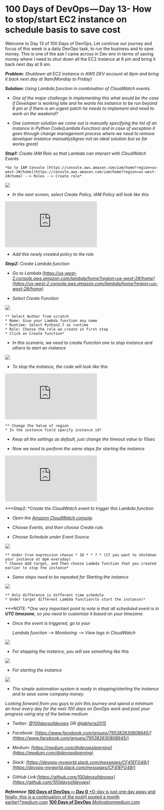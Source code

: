 
# 100 Days of DevOps — Day 13- How to stop/start EC2 instance on schedule basis to save cost

Welcome to Day 13 of 100 Days of DevOps, Let continue our journey and focus of this week is a daily DevOps task, to run the business and to save money. This is one of the ask I came across in Dev env in terms of saving money where I need to shut down all the EC2 instance at 6 pm and bring it back next day at 9 am.

***Problem:** Shutdown all EC2 instance in AWS DEV account at 6pm and bring it back next day at 9am(Monday to Friday)*

***Solution:** Using Lambda function in combination of CloudWatch events.*

* *One of the major challenge in implementing this what would be the case if Developer is working late and he wants his instance to be run beyond 6 pm or if there is an urgent patch he needs to implement and need to work on the weekend?*

* *One common solution we come out is manually specifying the list of an instance in Python Code(Lambda Function) and in case of exception it goes through change management process where we need to remove developer instance manually(Agree not an ideal solution but so far works great)*

***Step1:** Create IAM Role so that Lambda can interact with CloudWatch Events*

    *Go to IAM Console [https://console.aws.amazon.com/iam/home?region=us-west-2#/home](https://console.aws.amazon.com/iam/home?region=us-west-2#/home) --> Roles --> Create role*

![](https://cdn-images-1.medium.com/max/3412/1*_C92ySkyjMw9l0wFubo_vQ.png)

* *In the next screen, select Create Policy, IAM Policy will look like this*

<iframe src="https://medium.com/media/8913c9b112c94c9d3248ccdb37712d74" frameborder=0></iframe>

* *Add this newly created policy to the role*

***Step2:** Create Lambda function*

* *Go to Lambda [https://us-west-2.console.aws.amazon.com/lambda/home?region=us-west-2#/home](https://us-west-2.console.aws.amazon.com/lambda/home?region=us-west-2#/home)*

* *Select Create Function*

![](https://cdn-images-1.medium.com/max/5384/1*M3VKLoR9TVzH0kEkQH48fg.png)

    ** Select Author from scratch
    * Name: Give your Lambda function any name
    * Runtime: Select Python2.7 as runtime
    * Role: Choose the role we create in first step
    * Click on Create function*

* *In this scenario, we need to create Function one to stop instance and others to start an instance*

![](https://cdn-images-1.medium.com/max/5328/1*5hVgwtJR-BplYjzxFbLogw.png)

* *To stop the instance, the code will look like this*

<iframe src="https://medium.com/media/8911fdf1221c0898108d4b8456b7d4af" frameborder=0></iframe>

    ** Change the Value of region
    * In the instance field specify instance id*

* *Keep all the settings as default, just change the timeout value to 10sec*

* *Now we need to perform the same steps for starting the instance*

<iframe src="https://medium.com/media/c2bbc9d2d3716c1f197657f4ef3fb392" frameborder=0></iframe>

***Step2: **Create the CloudWatch event to trigger this Lambda function*

* *Open the [Amazon CloudWatch console](https://console.aws.amazon.com/cloudwatch/).*

* *Choose Events, and then choose Create rule.*

* *Choose Schedule under Event Source.*

![](https://cdn-images-1.medium.com/max/5108/1*QZHLYbupENS6rxLUm3LnLw.png)

    ** Under Cron expression choose * 18 * * ? * (If you want to shutdown your instance at 6pm everyday)
    * Choose Add target, and then choose Lambda function that you created earlier to stop the instance*

* *Same steps need to be repeated for Starting the instance*

![](https://cdn-images-1.medium.com/max/5080/1*vBYvNlrM7JpKTo-d3rgGWg.png)

    ** Only difference is different time schedule
    * Under target different Lambda function(to start the instance)*

***NOTE: **One very important point to note is that all scheduled event is in **UTC timezone**, so you need to customize it based on your timezone.*

* *Once the event is triggered, go to your*

    *Lambda function --> Monitoring --> View logs in CloudWatch*

![](https://cdn-images-1.medium.com/max/5096/1*IowvatUak1QvLXCrFP5nTw.png)

* *For stopping the instance, you will see something like this*

![](https://cdn-images-1.medium.com/max/5044/1*48AYgeziMtKt-odkFxnl7w.png)

* *For starting the instance*

![](https://cdn-images-1.medium.com/max/5032/1*yJRZcHARg71DWimbVyATWw.png)

* *The simple automation system is ready in stopping/starting the instance and to save some company money.*

*Looking forward from you guys to join this journey and spend a minimum an hour every day for the next 100 days on DevOps work and post your progress using any of the below medium.*

* *Twitter: [@100daysofdevops](http://twitter.com/100daysofdevops) OR @[lakhera2015](https://twitter.com/lakhera2015)*

* *Facebook: [https://www.facebook.com/groups/795382630808645/](https://www.facebook.com/groups/795382630808645/)*

* *Medium: [https://medium.com/@devopslearning](https://medium.com/@devopslearning)*

* *Slack: [https://devops-myworld.slack.com/messages/CF41EFG49/](https://devops-myworld.slack.com/messages/CF41EFG49/)*

* *GitHub Link:[https://github.com/100daysofdevops](https://github.com/100daysofdevops)*

***Reference***
[**100 Days of DevOps — Day 0**
*D-day is just one day away and finally, this is a continuation of the post(I posted a month earlier)*medium.com](https://medium.com/@devopslearning/100-days-of-devops-day-0-4f2c9750542d)
[**100 Days of DevOps**
*Motivation*medium.com](https://medium.com/@devopslearning/100-days-of-devops-81faf13bf772)
